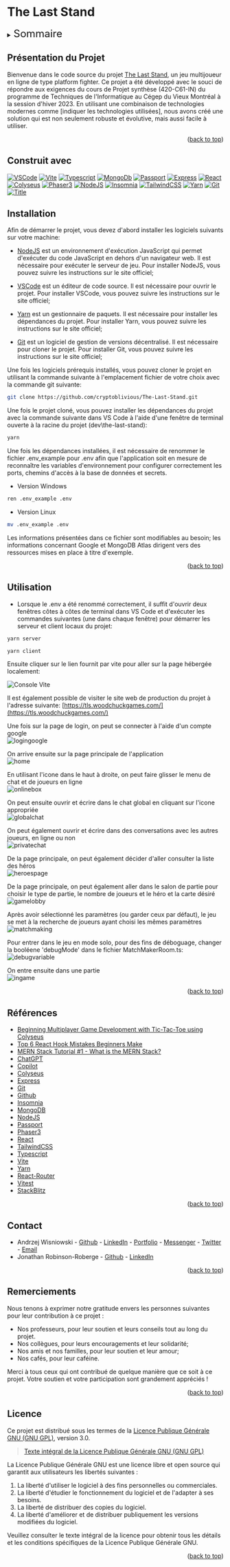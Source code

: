 <a name="readme-top"></a>

# The Last Stand

  <!-- TABLE OF CONTENTS -->
  <details>
    <summary><span style="font-size: x-large;">Sommaire</span></summary>
    <ol>
      <li>
        <a href="#présentation-du-projet">Présentation du projet</a>
      </li>
      <li>
        <a
        href="#construit-avec">Construit avec
        </a>
      </li>
      <li>
        <a
        href="#Installation">Installation
        </a>
      </li>
      <li>
        <a
        href="#Utilisation">Utilisation
        </a>
      </li>
      <li>
        <a
        href="#références">Références
        </a>
      </li>
      <li>
        <a
        href="#contact">Contact
        </a>
      </li>
      <li>
        <a
        href="#remerciements">Remerciements
        </a>
      </li>
      <li>
        <a
        href="#licence">Licence
        </a>
      </li>
    </ol>
  </details>

## Présentation du Projet

Bienvenue dans le code source du projet [The Last Stand](https://tls.woodchuckgames.com/), un jeu multijoueur en ligne de type platform fighter. Ce projet a été développé avec le souci de répondre aux exigences du cours de Projet synthèse (420-C61-IN) du programme de Techniques de l'Informatique au Cégep du Vieux Montréal à la session d'hiver 2023. En utilisant une combinaison de technologies modernes comme [indiquer les technologies utilisées], nous avons créé une solution qui est non seulement robuste et évolutive, mais aussi facile à utiliser.

<p align="right">(<a href="#readme-top">back to top</a>)</p>

## Construit avec

[![VSCode][vscode-img]][vscode-url] [![Vite][vite-img]][vite-url] [![Typescript][typescript-img]][typescript-url] [![MongoDb][mongodb-img]][mongodb-url] [![Passport][passport-img]][passport-url] [![Express][express-img]][express-url] [![React][react-img]][react-url] [![Colyseus][colyseus-img]][colyseus-url] [![Phaser3][phaser-img]][phaser-url] [![NodeJS][nodedotjs-img]][nodedotjs-url] [![Insomnia][insomnia-img]][insomnia-url] [![TailwindCSS][tailwind-img]][tailwind-url] [![Yarn][yarn-img]][yarn-url] [![Git][git-img]][git-url] [![Title][placeholder-img]][placeholder-url]

## Installation

Afin de démarrer le projet, vous devez d'abord installer les logiciels suivants sur votre machine:

- [NodeJS][nodedotjs-url] est un environnement d'exécution JavaScript qui permet d'exécuter du code JavaScript en dehors d'un navigateur web. Il est nécessaire pour exécuter le serveur de jeu. Pour installer NodeJS, vous pouvez suivre les instructions sur le site officiel;

- [VSCode][vscode-url] est un éditeur de code source. Il est nécessaire pour ouvrir le projet. Pour installer VSCode, vous pouvez suivre les instructions sur le site officiel;

- [Yarn][yarn-url] est un gestionnaire de paquets. Il est nécessaire pour installer les dépendances du projet. Pour installer Yarn, vous pouvez suivre les instructions sur le site officiel;

- [Git][git-url] est un logiciel de gestion de versions décentralisé. Il est nécessaire pour cloner le projet. Pour installer Git, vous pouvez suivre les instructions sur le site officiel;

Une fois les logiciels prérequis installés, vous pouvez cloner le projet en utilisant la commande suivante à l'emplacement fichier de votre choix avec la commande git suivante:

```sh
git clone https://github.com/cryptoblivious/The-Last-Stand.git
```

Une fois le projet cloné, vous pouvez installer les dépendances du projet avec la commande suivante dans VS Code à l'aide d'une fenêtre de terminal ouverte à la racine du projet (dev\the-last-stand):

```sh
yarn
```

Une fois les dépendances installées, il est nécessaire de renommer le fichier .env_example pour .env afin que l'application soit en mesure de reconnaître les variables d'environnement pour configurer correctement les ports, chemins d'accès à la base de données et secrets.

- Version Windows

```sh
ren .env_example .env
```

- Version Linux

```sh
mv .env_example .env
```

Les informations présentées dans ce fichier sont modifiables au besoin; les informations concernant Google et MongoDB Atlas dirigent vers des ressources mises en place à titre d'exemple.




<p align="right">(<a href="#readme-top">back to top</a>)</p>

## Utilisation
- Lorsque le .env a été renommé correctement, il suffit d'ouvrir deux fenêtres côtes à côtes de terminal dans VS Code et d'exécuter les commandes suivantes (une dans chaque fenêtre) pour démarrer les serveur et client locaux du projet:

```sh
yarn server
```

```sh
yarn client
```

Ensuite cliquer sur le lien fournit par vite pour aller sur la page hébergée localement:  

![Console Vite][console-vite]

Il est également possible de visiter le site web de production du projet à l'adresse suivante: [https://tls.woodchuckgames.com/](https://tls.woodchuckgames.com/)  

Une fois sur la page de login, on peut se connecter à l'aide d'un compte google  
![logingoogle][login]  

On arrive ensuite sur la page principale de l'application  
![home][home]  

En utilisant l'icone dans le haut à droite, on peut faire glisser le menu de chat et de joueurs en ligne  
![onlinebox][onlinebox]

On peut ensuite ouvrir et écrire dans le chat global en cliquant sur l'icone appropriée  
![globalchat][globalchat]  

On peut également ouvrir et écrire dans des conversations avec les autres joueurs, en ligne ou non  
![privatechat][privatechat]

De la page principale, on peut également décider d'aller consulter la liste des héros  
![heroespage][heroespage]

De la page principale, on peut également aller dans le salon de partie pour choisir le type de partie, le nombre de joueurs et le héro et la carte désiré  
![gamelobby][gamelobby]

Après avoir sélectionné les paramètres (ou garder ceux par défaut), le jeu se met à la recherche de joueurs ayant choisi les mêmes paramètres  
![matchmaking][matchmaking]

Pour entrer dans le jeu en mode solo, pour des fins de déboguage, changer la booléene 'debugMode' dans le fichier MatchMakerRoom.ts:  
![debugvariable][matchmakerdebug]  

On entre ensuite dans une partie  
![ingame][ingame]

<p align="right">(<a href="#readme-top">back to top</a>)</p>

## Références

- [Beginning Multiplayer Game Development with Tic-Tac-Toe using Colyseus](https://www.youtube.com/watch?v=5HESa0Ibq8E)
- [Top 6 React Hook Mistakes Beginners Make](https://www.youtube.com/watch?v=GGo3MVBFr1A)
- [MERN Stack Tutorial #1 - What is the MERN Stack?](https://www.youtube.com/watch?v=98BzS5Oz5E4)
- [ChatGPT](https://chat.openai.com/)
- [Copilot](https://copilot.github.com/)
- [Colyseus](https://docs.colyseus.io/)
- [Express](https://expressjs.com/fr/)
- [Git](https://git-scm.com/)
- [Github](https://github.com/)
- [Insomnia](https://insomnia.rest/)
- [MongoDB](https://www.mongodb.com/)
- [NodeJS](https://nodejs.org/en/)
- [Passport](http://www.passportjs.org/)
- [Phaser3](https://phaser.io/phaser3)
- [React](https://react.dev/)
- [TailwindCSS](https://tailwindcss.com/)
- [Typescript](https://www.typescriptlang.org/)
- [Vite](https://vitejs.dev/)
- [Yarn](https://yarnpkg.com/)
- [React-Router](https://reactrouter.com/)
- [Vitest](https://vitest.dev/)
- [StackBlitz](https://stackblitz.com/)

<p align="right">(<a href="#readme-top">back to top</a>)</p>

## Contact

- Andrzej Wisniowski - [Github](https://github.com/cryptoblivious) - [LinkedIn](https://www.linkedin.com/in/andrzej-wisniowski-77234376/) - [Portfolio](https://andrzejw.com/) - [Messenger](https://m.me/andrzej.wisniowski.33) - [Twitter](https://twitter.com/cryptoblivious) - [Email](mailto:andrzej.wis123@gmail.com)
- Jonathan Robinson-Roberge - [Github](https://github.com/Jon-Robb) - [LinkedIn](https://www.linkedin.com/in/jonathan-robinson-187716274/)

<p align="right">(<a href="#readme-top">back to top</a>)</p>

## Remerciements

Nous tenons à exprimer notre gratitude envers les personnes suivantes pour leur contribution à ce projet :

- Nos professeurs, pour leur soutien et leurs conseils tout au long du projet.
- Nos collègues, pour leurs encouragements et leur solidarité;
- Nos amis et nos familles, pour leur soutien et leur amour;
- Nos cafés, pour leur caféine.

Merci à tous ceux qui ont contribué de quelque manière que ce soit à ce projet. Votre soutien et votre participation sont grandement appréciés !

<p align="right">(<a href="#readme-top">back to top</a>)</p>

## Licence

Ce projet est distribué sous les termes de la [Licence Publique Générale GNU (GNU GPL)](https://www.gnu.org/licenses/gpl-3.0.html), version 3.0.

> [Texte intégral de la Licence Publique Générale GNU (GNU GPL)](https://www.gnu.org/licenses/gpl-3.0.html)

La Licence Publique Générale GNU est une licence libre et open source qui garantit aux utilisateurs les libertés suivantes :

1. La liberté d'utiliser le logiciel à des fins personnelles ou commerciales.
2. La liberté d'étudier le fonctionnement du logiciel et de l'adapter à ses besoins.
3. La liberté de distribuer des copies du logiciel.
4. La liberté d'améliorer et de distribuer publiquement les versions modifiées du logiciel.

Veuillez consulter le texte intégral de la licence pour obtenir tous les détails et les conditions spécifiques de la Licence Publique Générale GNU.

<p align="right">(<a href="#readme-top">back to top</a>)</p>

<!-- MARKDOWN LINKS & IMAGES -->
[login]: ./C61/doc/imagesreadme/login.png
[console-vite]: ./C61/doc/imagesreadme/consolevite.png
[home]: ./C61/doc/imagesreadme/home.png
[onlinebox]: ./C61/doc/imagesreadme/onlinebox.png
[privatechat]: ./C61/doc/imagesreadme/privatechat.png
[globalchat]: ./C61/doc/imagesreadme/globalchat.png
[heroespage]: ./C61/doc/imagesreadme/herospage.png
[gamelobby]: ./C61/doc/imagesreadme/gamelobby.png
[matchmakerdebug]: ./C61/doc/imagesreadme/matchmakerdebug.png
[ingame]: ./C61/doc/imagesreadme/ingame.png
[matchmaking]: ./C61/doc/imagesreadme/matchmaking.png
[colyseus-img]: https://img.shields.io/badge/colyseus-A100FF?style=for-the-badge&logo=c&logoColor=white
[colyseus-url]: https://colyseus.io/
[vscode-img]: https://img.shields.io/badge/vs%20code-007ACC?style=for-the-badge&logo=visual-studio-code&logoColor=white
[vscode-url]: https://code.visualstudio.com/
[phaser-img]: https://img.shields.io/badge/phaser%203-CEFF00?style=for-the-badge&logo=phaser&logoColor=white
[phaser-url]: https://phaser.io/
[nodedotjs-img]: https://img.shields.io/badge/node.js-6DA55F?style=for-the-badge&logo=node.js&logoColor=white
[nodedotjs-url]: https://nodejs.org/
[vite-img]: https://img.shields.io/badge/vite-646CFF?style=for-the-badge&logo=v&logoColor=white
[vite-url]: https://vitejs.dev/
[insomnia-img]: https://img.shields.io/badge/insomnia-4000BF?style=for-the-badge&logo=insomnia&logoColor=white
[insomnia-url]: https://insomnia.rest/
[tailwind-img]: https://img.shields.io/badge/tailwindcss-06B6D4?style=for-the-badge&logo=tailwindcss&logoColor=white
[tailwind-url]: https://tailwindcss.com/
[yarn-img]: https://img.shields.io/badge/yarn-2C8EBB?style=for-the-badge&logo=yarn&logoColor=white
[yarn-url]: https://yarnpkg.com/
[passport-img]: https://img.shields.io/badge/passport-34E27A?style=for-the-badge&logo=passport&logoColor=white
[passport-url]: http://www.passportjs.org/
[git-img]: https://img.shields.io/badge/git-F05032?style=for-the-badge&logo=git&logoColor=white
[git-url]: https://git-scm.com/
[typescript-img]: https://img.shields.io/badge/typescript-007ACC?style=for-the-badge&logo=typescript&logoColor=white
[typescript-url]: https://www.typescriptlang.org/
[mongodb-img]: https://img.shields.io/badge/mongodb-47A248?style=for-the-badge&logo=mongodb&logoColor=white
[mongodb-url]: https://www.mongodb.com/
[express-img]: https://img.shields.io/badge/express-61DAFB?style=for-the-badge&logo=express&logoColor=white
[express-url]: https://expressjs.com/
[react-img]: https://img.shields.io/badge/react-000000?style=for-the-badge&logo=react&logoColor=white
[react-url]: https://reactjs.org/
[placeholder-img]: https://img.shields.io/badge/et_plus_encore-FAB040?style=for-the-badge&logo=precommit&logoColor=red
[placeholder-url]: https://perdu.com/
